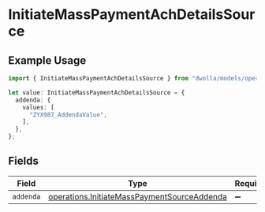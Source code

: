 # InitiateMassPaymentAchDetailsSource

## Example Usage

```typescript
import { InitiateMassPaymentAchDetailsSource } from "dwolla/models/operations";

let value: InitiateMassPaymentAchDetailsSource = {
  addenda: {
    values: [
      "ZYX987_AddendaValue",
    ],
  },
};
```

## Fields

| Field                                                                                                      | Type                                                                                                       | Required                                                                                                   | Description                                                                                                |
| ---------------------------------------------------------------------------------------------------------- | ---------------------------------------------------------------------------------------------------------- | ---------------------------------------------------------------------------------------------------------- | ---------------------------------------------------------------------------------------------------------- |
| `addenda`                                                                                                  | [operations.InitiateMassPaymentSourceAddenda](../../models/operations/initiatemasspaymentsourceaddenda.md) | :heavy_minus_sign:                                                                                         | N/A                                                                                                        |